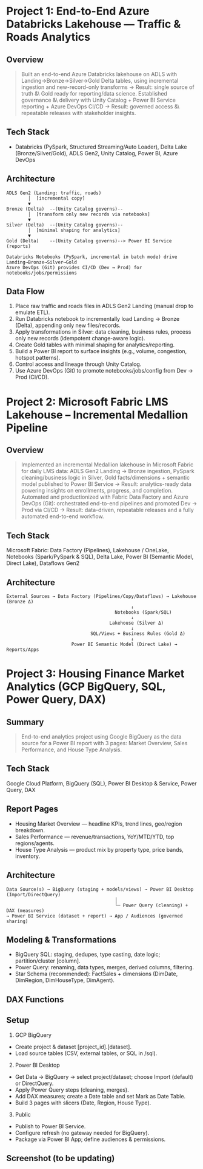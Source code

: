 # Project 1: End-to-End Azure Databricks Lakehouse — Traffic & Roads Analytics

## Overview
> Built an end-to-end Azure Databricks lakehouse on ADLS with Landing→Bronze→Silver→Gold Delta tables, using incremental ingestion and new-record-only transforms → Result: single source of truth \&\ Gold ready for reporting/data science.
> Established governance \&\ delivery with Unity Catalog + Power BI Service reporting + Azure DevOps CI/CD → Result: governed access \&\ repeatable releases with stakeholder insights.

## Tech Stack
* Databricks (PySpark, Structured Streaming/Auto Loader), Delta Lake (Bronze/Silver/Gold), ADLS Gen2, Unity Catalog, Power BI, Azure DevOps

## Architecture
```postgresql
ADLS Gen2 (Landing: traffic, roads)
        │  [incremental copy]
        ▼
Bronze (Delta)  --(Unity Catalog governs)--
        │  [transform only new records via notebooks]
        ▼
Silver (Delta)  --(Unity Catalog governs)--
        │  [minimal shaping for analytics]
        ▼
Gold (Delta)    --(Unity Catalog governs)--> Power BI Service (reports)

Databricks Notebooks (PySpark, incremental in batch mode) drive Landing→Bronze→Silver→Gold
Azure DevOps (Git) provides CI/CD (Dev → Prod) for notebooks/jobs/permissions

```

## Data Flow
1. Place raw traffic and roads files in ADLS Gen2 Landing (manual drop to emulate ETL).
2. Run Databricks notebook to incrementally load Landing → Bronze (Delta), appending only new files/records.
3. Apply transformations in Silver: data cleaning, business rules, process only new records (idempotent change-aware logic).
4. Create Gold tables with minimal shaping for analytics/reporting.
5. Build a Power BI report to surface insights (e.g., volume, congestion, hotspot patterns).
6. Control access and lineage through Unity Catalog.
7. Use Azure DevOps (Git) to promote notebooks/jobs/config from Dev → Prod (CI/CD).

# Project 2: Microsoft Fabric LMS Lakehouse – Incremental Medallion Pipeline

## Overview
> Implemented an incremental Medallion lakehouse in Microsoft Fabric for daily LMS data: ADLS Gen2 Landing → Bronze ingestion, PySpark cleaning/business logic in Silver, Gold facts/dimensions + semantic model published to Power BI Service → Result: analytics-ready data powering insights on enrollments, progress, and completion.
> Automated and productionized with Fabric Data Factory and Azure DevOps (Git): orchestrated end-to-end pipelines and promoted Dev → Prod via CI/CD → Result: data-driven, repeatable releases and a fully automated end-to-end workflow.

## Tech Stack
Microsoft Fabric: Data Factory (Pipelines), Lakehouse / OneLake, Notebooks (Spark/PySpark & SQL), Delta Lake, Power BI (Semantic Model, Direct Lake), Dataflows Gen2

## Architecture

```
External Sources → Data Factory (Pipelines/Copy/Dataflows) → Lakehouse (Bronze Δ)
                                              ↓
                                        Notebooks (Spark/SQL)
                                              ↓
                                      Lakehouse (Silver Δ)
                                              ↓
                               SQL/Views + Business Rules (Gold Δ)
                                              ↓
                        Power BI Semantic Model (Direct Lake) → Reports/Apps
```


# Project 3: Housing Finance Market Analytics (GCP BigQuery, SQL, Power Query, DAX)

## Summary
> End-to-end analytics project using Google BigQuery as the data source for a Power BI report with 3 pages: Market Overview, Sales Performance, and House Type Analysis.

## Tech Stack
Google Cloud Platform, BigQuery (SQL), Power BI Desktop & Service, Power Query, DAX

## Report Pages
* Housing Market Overview — headline KPIs, trend lines, geo/region breakdown.
* Sales Performance — revenue/transactions, YoY/MTD/YTD, top regions/agents.
* House Type Analysis — product mix by property type, price bands, inventory.

## Architecture
```
Data Source(s) → BigQuery (staging + models/views) → Power BI Desktop (Import/DirectQuery)
                                        │
                                        └─ Power Query (cleaning) + DAX (measures)
→ Power BI Service (dataset + report) → App / Audiences (governed sharing)
```

## Modeling & Transformations
* BigQuery SQL: staging, dedupes, type casting, date logic; partition/cluster [column].
* Power Query: renaming, data types, merges, derived columns, filtering.
* Star Schema (recommended): FactSales + dimensions (DimDate, DimRegion, DimHouseType, DimAgent).

## DAX Functions

## Setup
1. GCP BigQuery
* Create project & dataset [project_id].[dataset].
* Load source tables (CSV, external tables, or SQL in /sql).

2. Power BI Desktop
* Get Data → BigQuery → select project/dataset; choose Import (default) or DirectQuery.
* Apply Power Query steps (cleaning, merges).
* Add DAX measures; create a Date table and set Mark as Date Table.
* Build 3 pages with slicers (Date, Region, House Type).

3. Public
* Publish to Power BI Service.
* Configure refresh (no gateway needed for BigQuery).
* Package via Power BI App; define audiences & permissions.

## Screenshot (to be updating)

